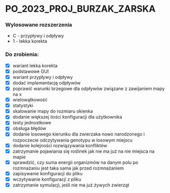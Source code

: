 # PO_2023_PROJ_BURZAK_ZARSKA

<h3>Wylosowane rozszerzenia</h3>
<ul>
  <li>C - przypływy i odpływy</li>
  <li>1 - lekka korekta</li>
</ul>

<h3> Do zrobienia: </h3>

- [x] wariant lekka korekta
- [x] podstawowe GUI
- [x] wariant przypływy i odpływy
- [x] dodać implementację odpływów
- [x] poprawić warunki brzegowe dla odpływów związane z zawijaniem mapy na x
- [x] wielowątkowość
- [x] statystyki
- [x] skalowanie mapy do rozmiaru okienka
- [x] dodanie większej ilości konfiguracji dla użytkownika
- [x] testy jednostkowe
- [x] obsługa błędów
- [x] dodanie losowego kierunku dla zwierzaka nowo narodzonego i rozpoczecie odczytywania genotypu w losowym miejscu
- [x] dodanie kolejności rozwiązywania konfliktów
- [x] zatrzymanie pojawiania się roślinek jak nie ma już na nie miejsca na mapie
- [x] sprawdzić, czy suma energii organizmów na danym polu po rozmnażaniu jest taka sama jak przed rozmnażaniem
- [x] zapisywanie konfiguracji do pliku
- [x] wczytywanie konfiguracji z pliku
- [x] zatrzymanie symulacji, jeśli nie ma już żywych zwierząt

